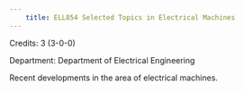 ```yaml
---
    title: ELL854 Selected Topics in Electrical Machines
---
```

Credits: 3 (3-0-0)

Department: Department of Electrical Engineering

Recent developments in the area of electrical machines.